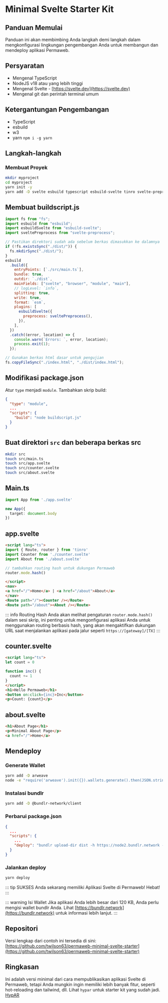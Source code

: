 # Minimal Svelte Starter Kit

## Panduan Memulai

Panduan ini akan membimbing Anda langkah demi langkah dalam mengkonfigurasi lingkungan pengembangan Anda untuk membangun dan mendeploy aplikasi Permaweb.

## Persyaratan

* Mengenal TypeScript
* NodeJS v18 atau yang lebih tinggi
* Mengenal Svelte - [https://svelte.dev](https://svelte.dev)
* Mengenal git dan perintah terminal umum

## Ketergantungan Pengembangan

* TypeScript
* esbuild
* w3
* yarn `npm i -g yarn`

## Langkah-langkah

### Membuat Proyek

```sh
mkdir myproject
cd myproject
yarn init -y
yarn add -D svelte esbuild typescript esbuild-svelte tinro svelte-preprocess
```

## Membuat buildscript.js

```js
import fs from "fs";
import esbuild from "esbuild";
import esbuildSvelte from "esbuild-svelte";
import sveltePreprocess from "svelte-preprocess";

// Pastikan direktori sudah ada sebelum berkas dimasukkan ke dalamnya
if (!fs.existsSync("./dist/")) {
  fs.mkdirSync("./dist/");
}
esbuild
  .build({
    entryPoints: [`./src/main.ts`],
    bundle: true,
    outdir: `./dist`,
    mainFields: ["svelte", "browser", "module", "main"],
    // logLevel: `info`,
    splitting: true,
    write: true,
    format: `esm`,
    plugins: [
      esbuildSvelte({
        preprocess: sveltePreprocess(),
      }),
    ],
  })
  .catch((error, location) => {
    console.warn(`Errors: `, error, location);
    process.exit(1);
  });

// Gunakan berkas html dasar untuk pengujian
fs.copyFileSync("./index.html", "./dist/index.html");
```

## Modifikasi package.json

Atur `type` menjadi `module`.
Tambahkan skrip build:

```json
{
  "type": "module",
  ...
  "scripts": {
    "build": "node buildscript.js"
  }
}
```

## Buat direktori `src` dan beberapa berkas src

```sh
mkdir src
touch src/main.ts
touch src/app.svelte
touch src/counter.svelte
touch src/about.svelte
```

## Main.ts

```ts
import App from './app.svelte'

new App({
  target: document.body
})
```

## app.svelte

```html
<script lang="ts">
import { Route, router } from 'tinro'
import Counter from './counter.svelte'
import About from './about.svelte'

// tambahkan routing hash untuk dukungan Permaweb
router.mode.hash()

</script>
<nav>
<a href="/">Home</a> | <a href="/about">About</a>
</nav>
<Route path="/"><Counter /></Route>
<Route path="/about"><About /></Route>
```

::: info Routing Hash
Anda akan melihat pengaturan `router.mode.hash()` dalam sesi skrip, ini penting untuk mengonfigurasi aplikasi Anda untuk menggunakan routing berbasis hash, yang akan mengaktifkan dukungan URL saat menjalankan aplikasi pada jalur seperti `https://[gateway]/[TX]`
:::

## counter.svelte

```html
<script lang="ts">
let count = 0

function inc() {
  count += 1
}
</script>
<h1>Hello Permaweb</h1>
<button on:click={inc}>Inc</button>
<p>Count: {count}</p>
```

## about.svelte

```html
<h1>About Page</h1>
<p>Minimal About Page</p>
<a href="/">Home</a>
```

## Mendeploy

### Generate Wallet

```sh
yarn add -D arweave
node -e "require('arweave').init({}).wallets.generate().then(JSON.stringify).then(console.log.bind(console))" > wallet.json
```

### Instalasi bundlr

```sh
yarn add -D @bundlr-network/client
```

### Perbarui package.json

```json
{
  ...
  "scripts": {
    ...
    "deploy": "bundlr upload-dir dist -h https://node2.bundlr.network --wallet ./wallet.json -c arweave --index-file index.html --no-confirmation"
  }
}
```

### Jalankan deploy

```sh
yarn deploy
```

::: tip SUKSES
Anda sekarang memiliki Aplikasi Svelte di Permaweb! Hebat!
:::

::: warning Isi Wallet
Jika aplikasi Anda lebih besar dari 120 KB, Anda perlu mengisi wallet bundlr Anda. Lihat [https://bundlr.network](https://bundlr.network) untuk informasi lebih lanjut.
:::

## Repositori

Versi lengkap dari contoh ini tersedia di sini: [https://github.com/twilson63/permaweb-minimal-svelte-starter](https://github.com/twilson63/permaweb-minimal-svelte-starter)

## Ringkasan

Ini adalah versi minimal dari cara mempublikasikan aplikasi Svelte di Permaweb, tetapi Anda mungkin ingin memiliki lebih banyak fitur, seperti hot-reloading dan tailwind, dll. Lihat `hypar` untuk starter kit yang sudah jadi. [HypAR](https://github.com/twilson63/hypar)